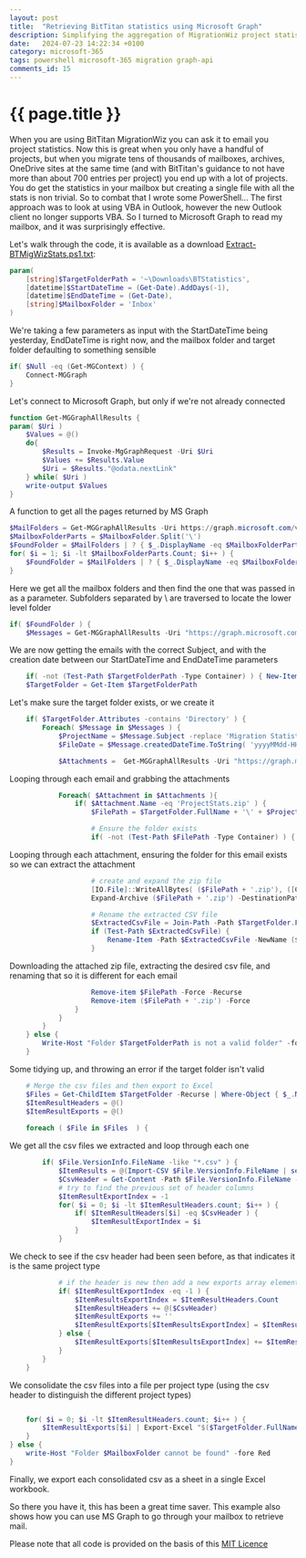 ```yaml
---
layout: post
title:  "Retrieving BitTitan statistics using Microsoft Graph"
description: Simplifying the aggregation of MigrationWiz project statistics into a single Excel workbook via the Microsoft Graph API
date:   2024-07-23 14:22:34 +0100
category: microsoft-365
tags: powershell microsoft-365 migration graph-api
comments_id: 15
---
```

<h1>{{ page.title }}</h1>

When you are using BitTitan MigrationWiz you can ask it to email you project statistics.  Now this is great when you only have a handful of projects, but when you migrate tens of thousands of mailboxes, archives, OneDrive sites at the same time (and with BitTitan's guidance to not have more than about 700 entries per project) you end up with a lot of projects.   You do get the statistics in your mailbox but creating a single file with all the stats is non trivial.   So to combat that I wrote some PowerShell...  The first approach was to look at using VBA in Outlook, however the new Outlook client no longer supports VBA.  So I turned to Microsoft Graph to read my mailbox, and it was surprisingly effective.  

Let's walk through the code, it is available as a download [Extract-BTMigWizStats.ps1.txt](/assets/downloads/Extract-BTMigWizStats.ps1.txt):

```powershell
param(
	[string]$TargetFolderPath = '~\Downloads\BTStatistics',
	[datetime]$StartDateTime = (Get-Date).AddDays(-1),
	[datetime]$EndDateTime = (Get-Date),
	[string]$MailboxFolder = 'Inbox'
)
```

We're taking a few parameters as input with the StartDateTime being yesterday, EndDateTime is right now, and the mailbox folder and target folder defaulting to something sensible

```powershell
if( $Null -eq (Get-MGContext) ) {
	Connect-MGGraph
}
```

Let's connect to Microsoft Graph, but only if we're not already connected
 
```powershell
function Get-MGGraphAllResults {
param( $Uri )
	$Values = @()
	do{
		$Results = Invoke-MgGraphRequest -Uri $Uri
		$Values += $Results.Value
		$Uri = $Results."@odata.nextLink"
	} while( $Uri )
	write-output $Values
}
```

A function to get all the pages returned by MS Graph

```powershell
$MailFolders = Get-MGGraphAllResults -Uri https://graph.microsoft.com/v1.0/me/mailFolders/delta
$MailboxFolderParts = $MailboxFolder.Split('\')
$FoundFolder = $MailFolders | ? { $_.DisplayName -eq $MailboxFolderParts[0] }
for( $i = 1; $i -lt $MailboxFolderParts.Count; $i++ ) {
	$FoundFolder = $MailFolders | ? { $_.DisplayName -eq $MailboxFolderParts[$i] -and $_.ParentFolderId -eq $FoundFolder.Id }
}
```

Here we get all the mailbox folders and then find the one that was passed in as a parameter.  Subfolders separated by \ are traversed to locate the lower level folder

```powershell
if( $FoundFolder ) {
	$Messages = Get-MGGraphAllResults -Uri "https://graph.microsoft.com/v1.0/me/mailFolders/$($FoundFolder.Id)/messages?`$filter=(contains(subject, 'Migration Statistics for Project ')) and (createdDateTime ge $($StartDateTime.ToString("yyyy-MM-ddTHH:mm:ssZ"))) and (createdDateTime le $($EndDateTime.ToString("yyyy-MM-ddTHH:mm:ssZ")))"
```

We are now getting the emails with the correct Subject, and with the creation date between our StartDateTime and EndDateTime parameters 


```powershell
	if( -not (Test-Path $TargetFolderPath -Type Container) ) { New-Item $TargetFolderPath -Type Container | Out-Null}
	$TargetFolder = Get-Item $TargetFolderPath
```

Let's make sure the target folder exists, or we create it

```powershell
	if( $TargetFolder.Attributes -contains 'Directory' ) {
		Foreach( $Message in $Messages ) {
			$ProjectName = $Message.Subject -replace 'Migration Statistics for Project ', ''
			$FileDate = $Message.createdDateTime.ToString( 'yyyyMMdd-HHmmss' )

			$Attachments =  Get-MGGraphAllResults -Uri "https://graph.microsoft.com/v1.0/me/messages/$($Message.Id)/attachments"
```

Looping through each email and grabbing the attachments

```powershell
			Foreach( $Attachment in $Attachments ){
				if( $Attachment.Name -eq 'ProjectStats.zip' ) {
					$FilePath = $TargetFolder.FullName + '\' + $ProjectName + '-' + $FileDate

					# Ensure the folder exists
					if( -not (Test-Path $FilePath -Type Container) ) { New-Item $FilePath -Type Container }
```

Looping through each attachment, ensuring the folder for this email exists so we can extract the attachment

```powershell
					# create and expand the zip file
					[IO.File]::WriteAllBytes( ($FilePath + '.zip'), ([Convert]::FromBase64String($Attachment.contentBytes))) | Out-Null
					Expand-Archive ($FilePath + '.zip') -DestinationPath $FilePath -Force | Out-Null

					# Rename the extracted CSV file
					$ExtractedCsvFile = Join-Path -Path $TargetFolder.FullName -ChildPath 'ProjectStats.csv'
					if (Test-Path $ExtractedCsvFile) {
						Rename-Item -Path $ExtractedCsvFile -NewName ($FilePath + '.csv')
					}
```

Downloading the attached zip file, extracting the desired csv file, and renaming that so it is different for each email

```powershell
					Remove-item $FilePath -Force -Recurse
					Remove-item ($FilePath + '.zip') -Force
				}
			}
		}
	} else {
		Write-Host "Folder $TargetFolderPath is not a valid folder" -fore red
	}
```

Some tidying up, and throwing an error if the target folder isn't valid


```powershell
	# Merge the csv files and then export to Excel
	$Files = Get-ChildItem $TargetFolder -Recurse | Where-Object { $_.Name -like "*.csv"}
	$ItemResultHeaders = @()
	$ItemResultExports = @()
 
	foreach ( $File in $Files  ) {
```

We get all the csv files we extracted and loop through each one

```powershell
		if( $File.VersionInfo.FileName -like "*.csv" ) {
			$ItemResults = @(Import-CSV $File.VersionInfo.FileName | select @{name="SourceFile";Expression={$File.Name}},*)
			$CsvHeader = Get-Content -Path $File.VersionInfo.FileName -TotalCount 1
			# try to find the previous set of header columns
			$ItemResultExportIndex = -1
			for( $i = 0; $i -lt $ItemResultHeaders.count; $i++ ) {
				if( $ItemResultHeaders[$i] -eq $CsvHeader ) {
					$ItemResultExportIndex = $i
				}
			}
```

We check to see if the csv header had been seen before, as that indicates it is the same project type

```powershell
			# if the header is new then add a new exports array element
			if( $ItemResultExportIndex -eq -1 ) {
				$ItemResultsExportIndex = $ItemResultHeaders.Count
				$ItemResultHeaders += @($CsvHeader)
				$ItemResultExports += ''
				$ItemResultExports[$ItemResultsExportIndex] = $ItemResults
			} else {
				$ItemResultExports[$ItemResultsExportIndex] += $ItemResults
			}
		}
	}
```

We consolidate the csv files into a file per project type (using the csv header to distinguish the different project types)

```powershell

	for( $i = 0; $i -lt $ItemResultHeaders.count; $i++ ) {
		$ItemResultExports[$i] | Export-Excel "$($TargetFolder.FullName)-MigWizStats.xlsx" -WorksheetName "MigWizStats-$($i)" -Append -AutoSize -FreezeTopRow -BoldTopRow
	}
} else {
	write-Host "Folder $MailboxFolder cannot be found" -fore Red
}
```

Finally, we export each consolidated csv as a sheet in a single Excel workbook.

So there you have it, this has been a great time saver.  This example also shows how you can use MS Graph to go through your mailbox to retrieve mail.

Please note that all code is provided on the basis of this [MIT Licence](/licence/)